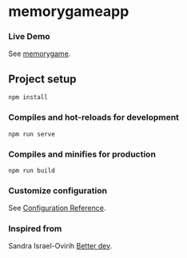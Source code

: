 # memorygameapp

### Live Demo
See [memorygame](https://cli.vuejs.org/config/).

## Project setup
```
npm install
```

### Compiles and hot-reloads for development
```
npm run serve
```

### Compiles and minifies for production
```
npm run build
```

### Customize configuration
See [Configuration Reference](https://cli.vuejs.org/config/).

### Inspired from 
Sandra Israel-Ovirih [Better dev](https://www.better.dev/build-a-memory-matching-game-in-javascript#7-a-congratulations-modal).

